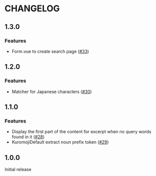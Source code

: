 # CHANGELOG


## 1.3.0

### Features

- Form.vue to create search page ([#33](https://github.com/smori1983/vuepress-plugin-flexsearch/pull/33))


## 1.2.0

### Features

- Matcher for Japanese characters ([#30](https://github.com/smori1983/vuepress-plugin-flexsearch/pull/30))


## 1.1.0

### Features

- Display the first part of the content for excerpt when no query words found in it ([#28](https://github.com/smori1983/vuepress-plugin-flexsearch/pull/28))
- KuromojiDefault extract noun prefix token ([#29](https://github.com/smori1983/vuepress-plugin-flexsearch/pull/29))


## 1.0.0

Initial release
